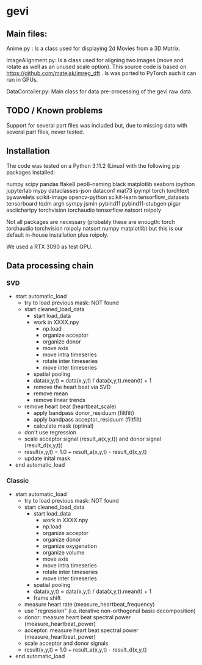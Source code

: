 # gevi

## Main files:

Anime.py : Is a class used for displaying 2d Movies from a 3D Matrix.

ImageAlignment.py: Is a class used for aligning two images (move and rotate as well as an unused scale option). This source code is based on https://github.com/matejak/imreg_dft . Is was ported to PyTorch such it can run in GPUs.

DataContailer.py: Main class for data pre-processing of the gevi raw data.  

## TODO / Known problems

Support for several part files was included but, due to missing data with several part files, never tested. 

## Installation 

The code was tested on a Python 3.11.2 (Linux) with the following pip packages installed:

numpy scipy pandas flake8 pep8-naming black matplotlib seaborn ipython jupyterlab mypy dataclasses-json dataconf mat73 ipympl torch torchtext pywavelets scikit-image opencv-python scikit-learn tensorflow_datasets tensorboard tqdm argh sympy jsmin pybind11 pybind11-stubgen pigar asciichartpy torchvision torchaudio tensorflow natsort roipoly 

Not all packages are necessary (probably these are enougth: torch torchaudio torchvision roipoly natsort numpy matplotlib) but this is our default in-house installation plus roipoly. 

We used a RTX 3090 as test GPU. 


## Data processing chain

### SVD

- start automatic_load
  - try to load previous mask: NOT found
  - start cleaned_load_data
    - start load_data
    - work in XXXX.npy
      - np.load
      - organize acceptor
      - organize donor
      - move axis
      - move intra timeseries
      - rotate inter timeseries
      - move inter timeseries
    - spatial pooling
    - data(x,y,t) = data(x,y,t) / data(x,y,t).mean(t) + 1
    - remove the heart beat via SVD
    - remove mean
    - remove linear trends
  - remove heart beat (heartbeat_scale)
    - apply bandpass donor_residuum (filtfilt)
    - apply bandpass acceptor_residuum (filtfilt)
    - calculate mask (optinal)
  - don't use regression
  - scale acceptor signal (result_a(x,y,t)) and donor signal (result_d(x,y,t))
  - result(x,y,t) = 1.0 + result_a(x,y,t) - result_d(x,y,t)
  - update inital mask
- end automatic_load

### Classic

- start automatic_load
    - try to load previous mask: NOT found
    - start cleaned_load_data
        - start load_data
            - work in XXXX.npy
            - np.load
            - organize acceptor
            - organize donor
            - organize oxygenation
            - organize volume
            - move axis
            - move intra timeseries
            - rotate inter timeseries
            - move inter timeseries
        - spatial pooling
        - data(x,y,t) = data(x,y,t) / data(x,y,t).mean(t) + 1
        - frame shift
    - measure heart rate (measure_heartbeat_frequency)
    - use "regression" (i.e. iterative non-orthogonal basis decomposition)
    - donor: measure heart beat spectral power (measure_heartbeat_power)
    - acceptor: measure heart beat spectral power (measure_heartbeat_power)
    - scale acceptor and donor signals
    - result(x,y,t) = 1.0 + result_a(x,y,t) - result_d(x,y,t)
- end automatic_load
